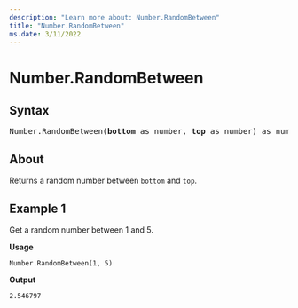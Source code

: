 ```yaml
---
description: "Learn more about: Number.RandomBetween"
title: "Number.RandomBetween"
ms.date: 3/11/2022
---
```

# Number.RandomBetween

## Syntax

<pre>
Number.RandomBetween(<b>bottom</b> as number, <b>top</b> as number) as number
</pre>
  
## About

Returns a random number between `bottom` and `top`.

## Example 1

Get a random number between 1 and 5.

**Usage**

```powerquery-m
Number.RandomBetween(1, 5)
```

**Output**

`2.546797`
